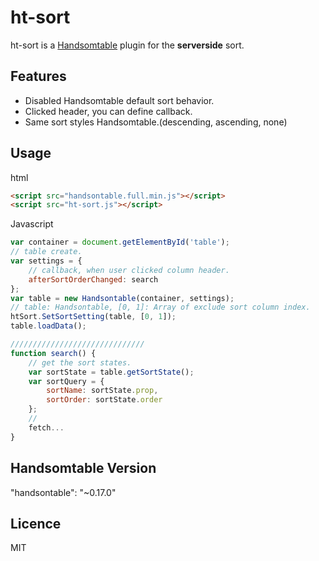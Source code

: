 # ht-sort

ht-sort is a [Handsomtable](http://handsontable.com/) plugin for the **serverside** sort.

## Features
* Disabled Handsomtable default sort behavior.
* Clicked header, you can define callback.
* Same sort styles Handsomtable.(descending, ascending, none)

## Usage
html
```html
<script src="handsontable.full.min.js"></script>
<script src="ht-sort.js"></script>
```

Javascript
```javascript
var container = document.getElementById('table');
// table create.
var settings = {
    // callback, when user clicked column header.
    afterSortOrderChanged: search
};
var table = new Handsontable(container, settings);
// table: Handsontable, [0, 1]: Array of exclude sort column index.
htSort.SetSortSetting(table, [0, 1]);
table.loadData();

//////////////////////////////
function search() {
    // get the sort states.
    var sortState = table.getSortState();
    var sortQuery = {
        sortName: sortState.prop,
        sortOrder: sortState.order
    };
    // 
    fetch...
}
```
## Handsomtable Version
"handsontable": "~0.17.0"

## Licence
MIT